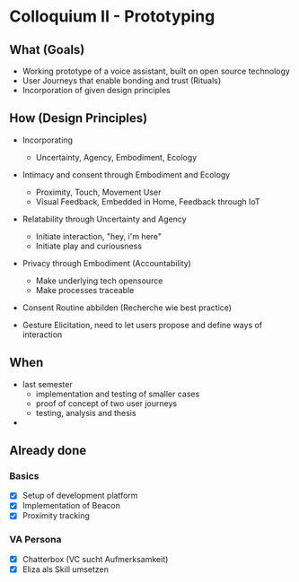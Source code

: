 # Colloquium II - Prototyping
## What (Goals)
- Working prototype of a voice assistant, built on open source technology
- User Journeys that enable bonding and trust (Rituals)
- Incorporation of given design principles

## How (Design Principles)
- Incorporating
	- Uncertainty, Agency, Embodiment, Ecology

- Intimacy and consent through Embodiment and Ecology
	- Proximity, Touch, Movement User
	- Visual Feedback, Embedded in Home, Feedback through IoT
- Relatability through Uncertainty and Agency
	- Initiate interaction, "hey, i'm here"
	- Initiate play and curiousness
- Privacy through Embodiment (Accountability)
	- Make underlying tech opensource
	- Make processes traceable

- Consent Routine abbilden (Recherche wie best practice)
- Gesture Elicitation, need to let users propose and define ways of interaction

## When
- last semester
	- implementation and testing of smaller cases
	- proof of concept of two user journeys
	- testing, analysis and thesis
- 

## Already done
### Basics
- [x] Setup of development platform
- [x] Implementation of Beacon 
- [x] Proximity tracking

### VA Persona
- [x] Chatterbox (VC sucht Aufmerksamkeit)
- [x] Eliza als Skill umsetzen